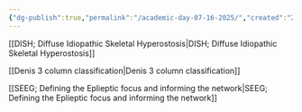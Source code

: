 ```yaml
---
{"dg-publish":true,"permalink":"/academic-day-07-16-2025/","created":"2025-07-16T09:15:45.141-07:00","updated":"2025-09-03T07:42:36.840-07:00"}
---
```



[[DISH; Diffuse Idiopathic Skeletal Hyperostosis\|DISH; Diffuse Idiopathic Skeletal Hyperostosis]]

[[Denis 3 column classification\|Denis 3 column classification]]


[[SEEG; Defining the Eplieptic focus and informing the network\|SEEG; Defining the Eplieptic focus and informing the network]]
